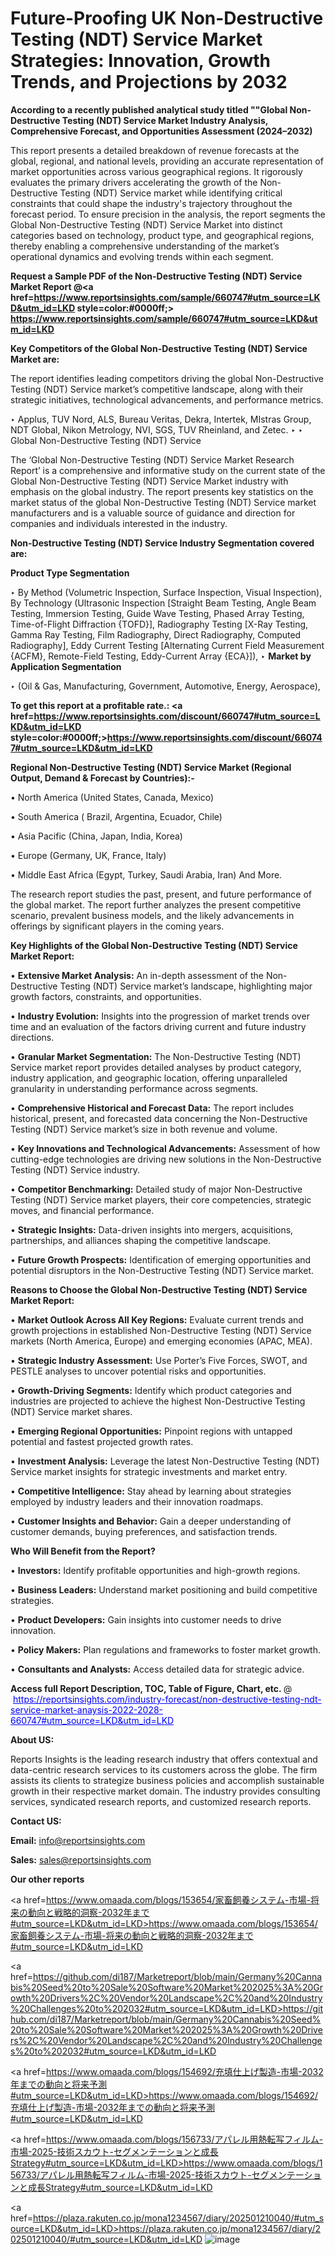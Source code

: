 # Future-Proofing UK Non-Destructive Testing (NDT) Service Market Strategies: Innovation, Growth Trends, and Projections by 2032

<strong>According to a recently published analytical study titled ""Global Non-Destructive Testing (NDT) Service Market Industry Analysis, Comprehensive Forecast, and Opportunities Assessment (2024–2032)</strong>

This report presents a detailed breakdown of revenue forecasts at the global, regional, and national levels, providing an accurate representation of market opportunities across various geographical regions. It rigorously evaluates the primary drivers accelerating the growth of the Non-Destructive Testing (NDT) Service market while identifying critical constraints that could shape the industry's trajectory throughout the forecast period. To ensure precision in the analysis, the report segments the Global Non-Destructive Testing (NDT) Service Market into distinct categories based on technology, product type, and geographical regions, thereby enabling a comprehensive understanding of the market’s operational dynamics and evolving trends within each segment.

<strong>Request a Sample PDF of the Non-Destructive Testing (NDT) Service Market Report </strong><strong>@<a href=https://www.reportsinsights.com/sample/660747#utm_source=LKD&utm_id=LKD style=color:#0000ff;> https://www.reportsinsights.com/sample/660747#utm_source=LKD&utm_id=LKD</a></strong></font>

<strong>Key Competitors of the Global Non-Destructive Testing (NDT) Service Market are:</strong>

The report identifies leading competitors driving the global Non-Destructive Testing (NDT) Service market’s competitive landscape, along with their strategic initiatives, technological advancements, and performance metrics.

‣ Applus, TUV Nord, ALS, Bureau Veritas, Dekra, Intertek, MIstras Group, NDT Global, Nikon Metrology, NVI, SGS, TUV Rheinland, and Zetec.
‣ 
‣ Global Non-Destructive Testing (NDT) Service

The ‘Global Non-Destructive Testing (NDT) Service Market Research Report’ is a comprehensive and informative study on the current state of the Global Non-Destructive Testing (NDT) Service Market industry with emphasis on the global industry. The report presents key statistics on the market status of the global Non-Destructive Testing (NDT) Service market manufacturers and is a valuable source of guidance and direction for companies and individuals interested in the industry.

<strong>Non-Destructive Testing (NDT) Service Industry Segmentation covered are:</strong>

<strong>Product Type Segmentation</strong>

‣ By Method (Volumetric Inspection, Surface Inspection, Visual Inspection), By Technology (Ultrasonic Inspection [Straight Beam Testing, Angle Beam Testing, Immersion Testing, Guide Wave Testing, Phased Array Testing, Time-of-Flight Diffraction {TOFD}], Radiography Testing [X-Ray Testing, Gamma Ray Testing, Film Radiography, Direct Radiography, Computed Radiography], Eddy Current Testing [Alternating Current Field Measurement {ACFM}, Remote-Field Testing, Eddy-Current Array {ECA}]),
‣ 
<strong>Market by Application Segmentation</strong>

‣ (Oil & Gas, Manufacturing, Government, Automotive, Energy, Aerospace),

<strong>To get this report at a profitable rate.: <a href=https://www.reportsinsights.com/discount/660747#utm_source=LKD&utm_id=LKD style=color:#0000ff;>https://www.reportsinsights.com/discount/660747#utm_source=LKD&utm_id=LKD</a></strong></font>

<strong>Regional Non-Destructive Testing (NDT) Service Market (Regional Output, Demand &amp; Forecast by Countries):-</strong>

• North America (United States, Canada, Mexico)

• South America ( Brazil, Argentina, Ecuador, Chile)

• Asia Pacific (China, Japan, India, Korea)

• Europe (Germany, UK, France, Italy)

• Middle East Africa (Egypt, Turkey, Saudi Arabia, Iran) And More.

The research report studies the past, present, and future performance of the global market. The report further analyzes the present competitive scenario, prevalent business models, and the likely advancements in offerings by significant players in the coming years.

<strong>Key Highlights of the Global Non-Destructive Testing (NDT) Service Market Report:</strong>

• <strong>Extensive Market Analysis:</strong> An in-depth assessment of the Non-Destructive Testing (NDT) Service market’s landscape, highlighting major growth factors, constraints, and opportunities.

• <strong>Industry Evolution:</strong> Insights into the progression of market trends over time and an evaluation of the factors driving current and future industry directions.

• <strong>Granular Market Segmentation:</strong> The Non-Destructive Testing (NDT) Service market report provides detailed analyses by product category, industry application, and geographic location, offering unparalleled granularity in understanding performance across segments.

• <strong>Comprehensive Historical and Forecast Data:</strong> The report includes historical, present, and forecasted data concerning the Non-Destructive Testing (NDT) Service market’s size in both revenue and volume.

• <strong>Key Innovations and Technological Advancements:</strong> Assessment of how cutting-edge technologies are driving new solutions in the Non-Destructive Testing (NDT) Service industry.

• <strong>Competitor Benchmarking:</strong> Detailed study of major Non-Destructive Testing (NDT) Service market players, their core competencies, strategic moves, and financial performance.

• <strong>Strategic Insights:</strong> Data-driven insights into mergers, acquisitions, partnerships, and alliances shaping the competitive landscape.

• <strong>Future Growth Prospects:</strong> Identification of emerging opportunities and potential disruptors in the Non-Destructive Testing (NDT) Service market.

<strong>Reasons to Choose the Global Non-Destructive Testing (NDT) Service Market Report:</strong>

• <strong>Market Outlook Across All Key Regions:</strong> Evaluate current trends and growth projections in established Non-Destructive Testing (NDT) Service markets (North America, Europe) and emerging economies (APAC, MEA).

• <strong>Strategic Industry Assessment:</strong> Use Porter’s Five Forces, SWOT, and PESTLE analyses to uncover potential risks and opportunities.

• <strong>Growth-Driving Segments:</strong> Identify which product categories and industries are projected to achieve the highest Non-Destructive Testing (NDT) Service market shares.

• <strong>Emerging Regional Opportunities:</strong> Pinpoint regions with untapped potential and fastest projected growth rates.

• <strong>Investment Analysis:</strong> Leverage the latest Non-Destructive Testing (NDT) Service market insights for strategic investments and market entry.

• <strong>Competitive Intelligence:</strong> Stay ahead by learning about strategies employed by industry leaders and their innovation roadmaps.

• <strong>Customer Insights and Behavior:</strong> Gain a deeper understanding of customer demands, buying preferences, and satisfaction trends.

<strong>Who Will Benefit from the Report?</strong>

• <strong>Investors:</strong> Identify profitable opportunities and high-growth regions.

• <strong>Business Leaders:</strong> Understand market positioning and build competitive strategies.

• <strong>Product Developers:</strong> Gain insights into customer needs to drive innovation.

• <strong>Policy Makers:</strong> Plan regulations and frameworks to foster market growth.

• <strong>Consultants and Analysts:</strong> Access detailed data for strategic advice.
</ul>
<strong>Access full Report Description, TOC, Table of Figure, Chart, etc. </strong>@  <a href=https://reportsinsights.com/industry-forecast/non-destructive-testing-ndt-service-market-anaysis-2022-2028-660747#utm_source=LKD&utm_id=LKD style=color:#0000ff;>https://reportsinsights.com/industry-forecast/non-destructive-testing-ndt-service-market-anaysis-2022-2028-660747#utm_source=LKD&utm_id=LKD</a></font>

<strong><strong>About US</strong>:</strong>

Reports Insights is the leading research industry that offers contextual and data-centric research services to its customers across the globe. The firm assists its clients to strategize business policies and accomplish sustainable growth in their respective market domain. The industry provides consulting services, syndicated research reports, and customized research reports.

<strong>Contact US:</strong>

<p class=""""><b>Email:</b> <a href=mailto:info@reportsinsights.com>info@reportsinsights.com</a></p>
<p class=""""><b>Sales:</b> <a href=mailto:sales@reportsinsights.com>sales@reportsinsights.com</a></p>

<strong>Our other reports</strong>

<a href=https://www.omaada.com/blogs/153654/家畜飼養システム-市場-将来の動向と戦略的洞察-2032年まで#utm_source=LKD&utm_id=LKD>https://www.omaada.com/blogs/153654/家畜飼養システム-市場-将来の動向と戦略的洞察-2032年まで#utm_source=LKD&utm_id=LKD</a>

<a href=https://github.com/di187/Marketreport/blob/main/Germany%20Cannabis%20Seed%20to%20Sale%20Software%20Market%202025%3A%20Growth%20Drivers%2C%20Vendor%20Landscape%2C%20and%20Industry%20Challenges%20to%202032#utm_source=LKD&utm_id=LKD>https://github.com/di187/Marketreport/blob/main/Germany%20Cannabis%20Seed%20to%20Sale%20Software%20Market%202025%3A%20Growth%20Drivers%2C%20Vendor%20Landscape%2C%20and%20Industry%20Challenges%20to%202032#utm_source=LKD&utm_id=LKD</a>

<a href=https://www.omaada.com/blogs/154692/充填仕上げ製造-市場-2032年までの動向と将来予測#utm_source=LKD&utm_id=LKD>https://www.omaada.com/blogs/154692/充填仕上げ製造-市場-2032年までの動向と将来予測#utm_source=LKD&utm_id=LKD</a>

<a href=https://www.omaada.com/blogs/156733/アパレル用熱転写フィルム-市場-2025-技術スカウト-セグメンテーションと成長Strategy#utm_source=LKD&utm_id=LKD>https://www.omaada.com/blogs/156733/アパレル用熱転写フィルム-市場-2025-技術スカウト-セグメンテーションと成長Strategy#utm_source=LKD&utm_id=LKD</a>

<a href=https://plaza.rakuten.co.jp/mona1234567/diary/202501210040/#utm_source=LKD&utm_id=LKD>https://plaza.rakuten.co.jp/mona1234567/diary/202501210040/#utm_source=LKD&utm_id=LKD</a>
![image](https://github.com/user-attachments/assets/b338345e-9adc-4682-92d9-d948b79c2132)

